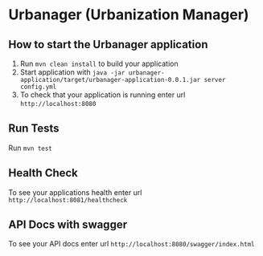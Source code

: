 # Urbanager (Urbanization Manager)

How to start the Urbanager application
---

1. Run `mvn clean install` to build your application
2. Start application with `java -jar urbanager-application/target/urbanager-application-0.0.1.jar server config.yml`
3. To check that your application is running enter url `http://localhost:8080`

Run Tests
---

Run `mvn test`

Health Check
---

To see your applications health enter url `http://localhost:8081/healthcheck`

API Docs with swagger
---

To see your API docs enter url `http://localhost:8080/swagger/index.html`
